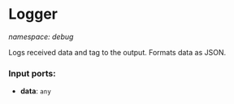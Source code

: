 # Logger

_namespace: debug_

Logs received data and tag to the output. Formats data as JSON.

### Input ports:

* __data__: ` any `

